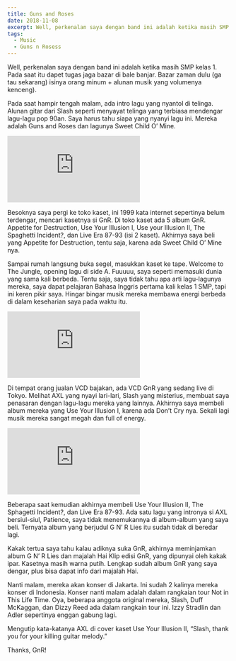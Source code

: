 ```yaml
---
title: Guns and Roses
date: 2018-11-08
excerpt: Well, perkenalan saya dengan band ini adalah ketika masih SMP kelas 1. Pada saat itu dapet tugas jaga bazar di bale banjar. Bazar zaman dulu (ga tau sekarang) isinya orang minum + alunan musik yang volumenya kenceng).
tags:
  - Music
  - Guns n Rosess
---
```


Well, perkenalan saya dengan band ini adalah ketika masih SMP kelas 1. Pada saat itu dapet tugas jaga bazar di bale banjar. Bazar zaman dulu (ga tau sekarang) isinya orang minum + alunan musik yang volumenya kenceng).

Pada saat hampir tengah malam, ada intro lagu yang nyantol di telinga. Alunan gitar dari Slash seperti menyayat telinga yang terbiasa mendengar lagu-lagu pop 90an. Saya harus tahu siapa yang nyanyi lagu ini. Mereka adalah Guns and Roses dan lagunya Sweet Child O’ Mine.

<div class="embed">
<iframe allow="accelerometer; autoplay; encrypted-media; gyroscope; picture-in-picture" allowfullscreen="" frameborder="0"  src="https://www.youtube.com/embed/1w7OgIMMRc4?feature=oembed" title="Guns N' Roses - Sweet Child O' Mine (Official Music Video)" ></iframe></div>

Besoknya saya pergi ke toko kaset, ini 1999 kata internet sepertinya belum terdengar, mencari kasetnya si GnR. Di toko kaset ada 5 album GnR. Appetite for Destruction, Use Your Illusion I, Use your Illusion II, The Spaghetti Incident?, dan Live Era 87-93 (isi 2 kaset). Akhirnya saya beli yang Appetite for Destruction, tentu saja, karena ada Sweet Child O’ Mine nya.

Sampai rumah langsung buka segel, masukkan kaset ke tape. Welcome to The Jungle, opening lagu di side A. Fuuuuu, saya seperti memasuki dunia yang sama kali berbeda. Tentu saja, saya tidak tahu apa arti lagu-lagunya mereka, saya dapat pelajaran Bahasa Inggris pertama kali kelas 1 SMP, tapi ini keren pikir saya. Hingar bingar musik mereka membawa energi berbeda di dalam keseharian saya pada waktu itu.

<div class="embed">
<iframe allow="accelerometer; autoplay; encrypted-media; gyroscope; picture-in-picture" allowfullscreen="" frameborder="0"  src="https://www.youtube.com/embed/o1tj2zJ2Wvg?feature=oembed" title="Guns N' Roses - Welcome To The Jungle"></iframe></div>

Di tempat orang jualan VCD bajakan, ada VCD GnR yang sedang live di Tokyo. Melihat AXL yang nyayi lari-lari, Slash yang misterius, membuat saya penasaran dengan lagu-lagu mereka yang lainnya. Akhirnya saya membeli album mereka yang Use Your Illusion I, karena ada Don’t Cry nya. Sekali lagi musik mereka sangat megah dan full of energy.

<div class="embed">
<iframe src="https://www.youtube.com/embed/zRIbf6JqkNc" frameborder="0" allow="accelerometer; autoplay; encrypted-media; gyroscope; picture-in-picture" allowfullscreen></iframe></div>

Beberapa saat kemudian akhirnya membeli Use Your Illusion II, The Sphagetti Incident?, dan Live Era 87-93. Ada satu lagu yang intronya si AXL bersiul-siul, Patience, saya tidak menemukannya di album-album yang saya beli. Ternyata album yang berjudul G N’ R Lies itu sudah tidak di beredar lagi.

Kakak tertua saya tahu kalau adiknya suka GnR, akhirnya meminjamkan album G N’ R Lies dan majalah Hai Klip edisi GnR, yang dipunyai oleh kakak ipar. Kasetnya masih warna putih. Lengkap sudah album GnR yang saya dengar, plus bisa dapat info dari majalah Hai.

Nanti malam, mereka akan konser di Jakarta. Ini sudah 2 kalinya mereka konser di Indonesia. Konser nanti malam adalah dalam rangkaian tour Not in This Life Time. Oya, beberapa anggota original mereka, Slash, Duff McKaggan, dan Dizzy Reed ada dalam rangkain tour ini. Izzy Stradlin dan Adler sepertinya enggan gabung lagi.

Mengutip kata-katanya AXL di cover kaset Use Your Illusion II, “Slash, thank you for your killing guitar melody.”

Thanks, GnR!
